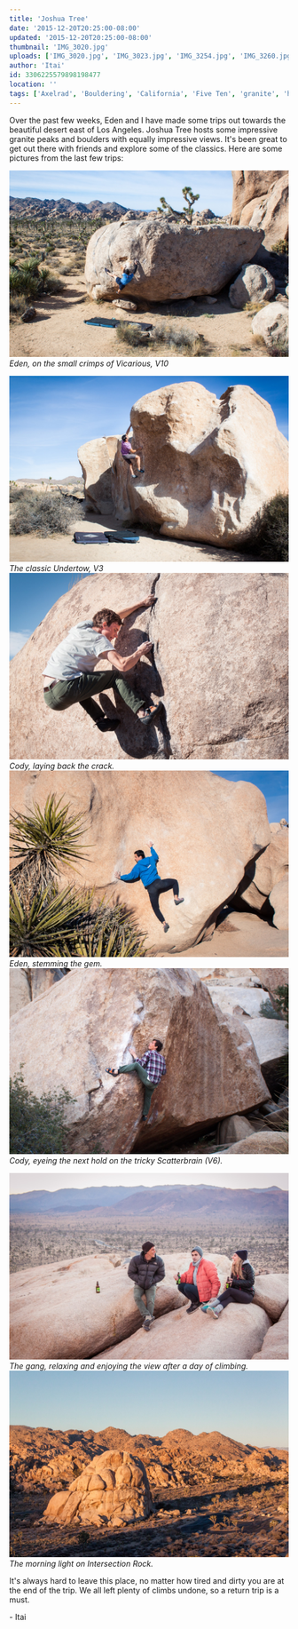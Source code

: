 ```yaml
---
title: 'Joshua Tree'
date: '2015-12-20T20:25:00-08:00'
updated: '2015-12-20T20:25:00-08:00'
thumbnail: 'IMG_3020.jpg'
uploads: ['IMG_3020.jpg', 'IMG_3023.jpg', 'IMG_3254.jpg', 'IMG_3260.jpg', 'IMG_3257.jpg', 'IMG_3277.jpg', 'IMG_3302.jpg']
author: 'Itai'
id: 3306225579898198477
location: ''
tags: ['Axelrad', 'Bouldering', 'California', 'Five Ten', 'granite', 'highball', 'Joshua', 'Tree']
---
```


Over the past few weeks, Eden and I have made some trips out towards the beautiful desert east of Los Angeles. Joshua Tree hosts some impressive granite peaks and boulders with equally impressive views. It's been great to get out there with friends and explore some of the classics. Here are some pictures from the last few trips:

![image alt](uploads/IMG_3020.jpg)*Eden, on the small crimps of Vicarious, V10*

![image alt](uploads/IMG_3023.jpg)*The classic Undertow, V3*![image alt](uploads/IMG_3254.jpg)*Cody, laying back the crack.*![image alt](uploads/IMG_3260.jpg)*Eden, stemming the gem.*![image alt](uploads/IMG_3257.jpg)*Cody, eyeing the next hold on the tricky Scatterbrain (V6).*

![image alt](uploads/IMG_3277.jpg)*The gang, relaxing and enjoying the view after a day of climbing.*![image alt](uploads/IMG_3302.jpg)*The morning light on Intersection Rock.*

It's always hard to leave this place, no matter how tired and dirty you are at the end of the trip. We all left plenty of climbs undone, so a return trip is a must.

\- Itai
